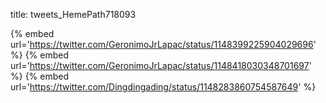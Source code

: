 title: tweets_HemePath718093

{% embed url='https://twitter.com/GeronimoJrLapac/status/1148399225904029696' %}
{% embed url='https://twitter.com/GeronimoJrLapac/status/1148418030348701697' %}
{% embed url='https://twitter.com/Dingdingading/status/1148283860754587649' %}
